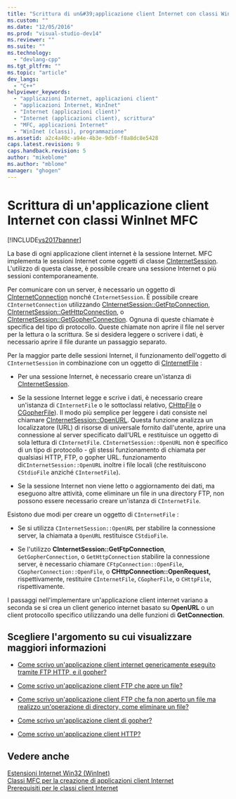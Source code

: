 ```yaml
---
title: "Scrittura di un&#39;applicazione client Internet con classi WinInet MFC | Microsoft Docs"
ms.custom: ""
ms.date: "12/05/2016"
ms.prod: "visual-studio-dev14"
ms.reviewer: ""
ms.suite: ""
ms.technology: 
  - "devlang-cpp"
ms.tgt_pltfrm: ""
ms.topic: "article"
dev_langs: 
  - "C++"
helpviewer_keywords: 
  - "applicazioni Internet, applicazioni client"
  - "applicazioni Internet, WinInet"
  - "Internet (applicazioni client)"
  - "Internet (applicazioni client), scrittura"
  - "MFC, applicazioni Internet"
  - "WinInet (classi), programmazione"
ms.assetid: a2c4a40c-a94e-4b3e-9dbf-f8a8dc8e5428
caps.latest.revision: 9
caps.handback.revision: 5
author: "mikeblome"
ms.author: "mblome"
manager: "ghogen"
---
```

# Scrittura di un&#39;applicazione client Internet con classi WinInet MFC
[!INCLUDE[vs2017banner](../assembler/inline/includes/vs2017banner.md)]

La base di ogni applicazione client internet è la sessione Internet.  MFC implementa le sessioni Internet come oggetti di classe [CInternetSession](../mfc/reference/cinternetsession-class.md).  L'utilizzo di questa classe, è possibile creare una sessione Internet o più sessioni contemporaneamente.  
  
 Per comunicare con un server, è necessario un oggetto di [CInternetConnection](../mfc/reference/cinternetconnection-class.md) nonché `CInternetSession`.  È possibile creare `CInternetConnection` utilizzando [CInternetSession::GetFtpConnection](../Topic/CInternetSession::GetFtpConnection.md), [CInternetSession::GetHttpConnection](../Topic/CInternetSession::GetHttpConnection.md), o [CInternetSession::GetGopherConnection](../Topic/CInternetSession::GetGopherConnection.md).  Ognuna di queste chiamate è specifica del tipo di protocollo.  Queste chiamate non aprire il file nel server per la lettura o la scrittura.  Se si desidera leggere o scrivere i dati, è necessario aprire il file durante un passaggio separato.  
  
 Per la maggior parte delle sessioni Internet, il funzionamento dell'oggetto di `CInternetSession` in combinazione con un oggetto di [CInternetFile](../mfc/reference/cinternetfile-class.md) :  
  
-   Per una sessione Internet, è necessario creare un'istanza di [CInternetSession](../mfc/reference/cinternetsession-class.md).  
  
-   Se la sessione Internet legge e scrive i dati, è necessario creare un'istanza di `CInternetFile` o le sottoclassi relativo, [CHttpFile](../mfc/reference/chttpfile-class.md) o [CGopherFile](../mfc/reference/cgopherfile-class.md)\).  Il modo più semplice per leggere i dati consiste nel chiamare [CInternetSession::OpenURL](../Topic/CInternetSession::OpenURL.md).  Questa funzione analizza un localizzatore \(URL\) di risorse di universale fornito dall'utente, aprire una connessione al server specificato dall'URL e restituisce un oggetto di sola lettura di `CInternetFile`.  `CInternetSession::OpenURL` non è specifico di un tipo di protocollo \- gli stessi funzionamento di chiamata per qualsiasi HTTP, FTP, o gopher URL.  funzionamento di`CInternetSession::OpenURL` inoltre i file locali \(che restituiscono `CStdioFile` anziché `CInternetFile`\).  
  
-   Se la sessione Internet non viene letto o aggiornamento dei dati, ma eseguono altre attività, come eliminare un file in una directory FTP, non possono essere necessario creare un'istanza di `CInternetFile`.  
  
 Esistono due modi per creare un oggetto di `CInternetFile` :  
  
-   Se si utilizza `CInternetSession::OpenURL` per stabilire la connessione server, la chiamata a `OpenURL` restituisce `CStdioFile`.  
  
-   Se l'utilizzo **CInternetSession::GetFtpConnection**, `GetGopherConnection`, o `GetHttpConnection` stabilire la connessione server, è necessario chiamare `CFtpConnection::OpenFile`, `CGopherConnection::OpenFile`, o **CHttpConnection::OpenRequest,** rispettivamente, restituire `CInternetFile`, `CGopherFile`, o `CHttpFile`, rispettivamente.  
  
 I passaggi nell'implementare un'applicazione client internet variano a seconda se si crea un client generico internet basato su **OpenURL**  o un client protocollo specifico utilizzando una delle funzioni di **GetConnection**.  
  
## Scegliere l'argomento su cui visualizzare maggiori informazioni  
  
-   [Come scrivo un'applicazione client internet genericamente eseguito tramite FTP HTTP, e il gopher?](../mfc/steps-in-a-typical-internet-client-application.md)  
  
-   [Come scrivo un'applicazione client FTP che apre un file?](../mfc/steps-in-a-typical-ftp-client-application.md)  
  
-   [Come scrivo un'applicazione client FTP che fa non aperto un file ma realizzo un'operazione di directory, come eliminare un file?](../mfc/steps-in-a-typical-ftp-client-application-to-delete-a-file.md)  
  
-   [Come scrivo un'applicazione client di gopher?](../mfc/steps-in-a-typical-gopher-client-application.md)  
  
-   [Come scrivo un'applicazione client HTTP?](../mfc/steps-in-a-typical-http-client-application.md)  
  
## Vedere anche  
 [Estensioni Internet Win32 \(WinInet\)](../mfc/win32-internet-extensions-wininet.md)   
 [Classi MFC per la creazione di applicazioni client Internet](../mfc/mfc-classes-for-creating-internet-client-applications.md)   
 [Prerequisiti per le classi client Internet](../mfc/prerequisites-for-internet-client-classes.md)